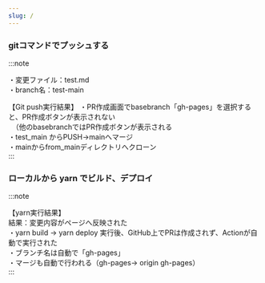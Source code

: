 ```yaml
---
slug: /
---
```


### gitコマンドでプッシュする

:::note

・変更ファイル：test.md  
・branch名：test-main  

【Git push実行結果】
    ・PR作成画面でbasebranch「gh-pages」を選択すると、PR作成ボタンが表示されない  
    　（他のbasebranchではPR作成ボタンが表示される  
    ・test_main からPUSH→mainへマージ  
    ・mainからfrom_mainディレクトリへクローン  
:::

### ローカルから yarn でビルド、デプロイ

:::note

【yarn実行結果】  
    結果：変更内容がページへ反映された  
    ・yarn build → yarn deploy 実行後、GitHub上でPRは作成されず、Actionが自動で実行された  
    ・ブランチ名は自動で「gh-pages」  
    ・マージも自動で行われる（gh-pages→ origin gh-pages）  
:::
